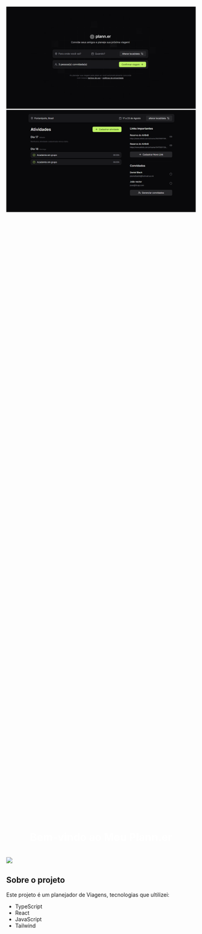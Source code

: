 ![Descrição da Imagem](img/tela-2.png)
![Descrição da Imagem](img/tela-viagem.png)

<div >
  <h1 style="color: white; text-align: center; padding-top: 40vh;">Bem-vindo ao Meu Plann.er</h1>
    <br/>
  <img src="img/tela-2"  height: 50vh; width: 50%; />
 
  <br/>
</div>

## Sobre o projeto
Este projeto é um planejador de Viagens, tecnologias que ultilizei:  <br/>
- TypeScript <br/>
- React  <br/>
- JavaScript <br/>
- Tailwind <br/>
